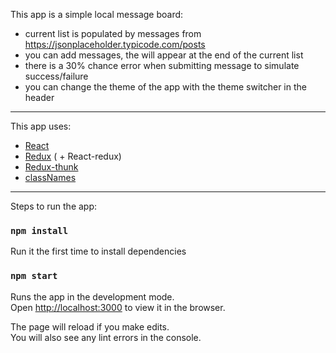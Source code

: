 This app is a simple local message board:
- current list is populated by messages from https://jsonplaceholder.typicode.com/posts
- you can add messages, the will appear at the end of the current list
- there is a 30% chance error when submitting message to simulate success/failure
- you can change the theme of the app with the theme switcher in the header

---

This app uses:
- [React](https://reactjs.org/)
- [Redux](https://redux.js.org/) ( + React-redux)
- [Redux-thunk](https://github.com/reduxjs/redux-thunk)
- [classNames](https://www.npmjs.com/package/classnames)

---

Steps to run the app:

### `npm install`

Run it the first time  to install dependencies

### `npm start`

Runs the app in the development mode.<br>
Open [http://localhost:3000](http://localhost:3000) to view it in the browser.

The page will reload if you make edits.<br>
You will also see any lint errors in the console.
